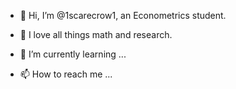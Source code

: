 - 👋 Hi, I’m @1scarecrow1, an Econometrics student. 
- 👀 I love all things math and research. 
- 🌱 I’m currently learning ...

- 📫 How to reach me ...

<!---
1scarecrow1/1scarecrow1 is a ✨ special ✨ repository because its `README.md` (this file) appears on your GitHub profile.
You can click the Preview link to take a look at your changes.
--->
